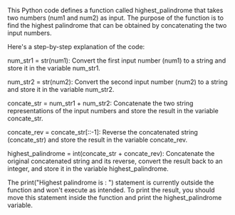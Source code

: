 This Python code defines a function called highest_palindrome that takes two numbers (num1 and num2) as input.
The purpose of the function is to find the highest palindrome that can be obtained by concatenating the two input numbers.

Here's a step-by-step explanation of the code:

num_str1 = str(num1): Convert the first input number (num1) to a string and store it in the variable num_str1.

num_str2 = str(num2): Convert the second input number (num2) to a string and store it in the variable num_str2.

concate_str = num_str1 + num_str2: Concatenate the two string representations of the input numbers and store the result in the variable concate_str.

concate_rev = concate_str[::-1]: Reverse the concatenated string (concate_str) and store the result in the variable concate_rev.

highest_palindrome = int(concate_str + concate_rev): Concatenate the original concatenated string and its reverse, convert the result back to an integer, and store it in the variable highest_palindrome.

The print("Highest palindrome is : ") statement is currently outside the function and won't execute as intended. To print the result, you should move this statement inside the function and print the highest_palindrome variable.
